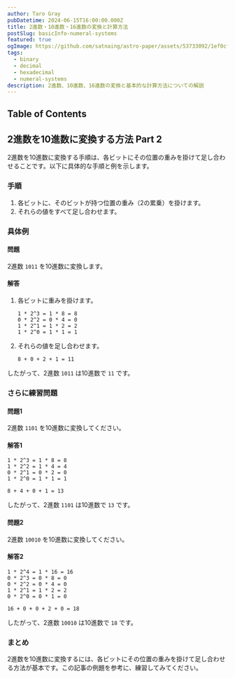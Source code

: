 ```yaml
---
author: Taro Gray
pubDatetime: 2024-06-15T16:00:00.000Z
title: 2進数・10進数・16進数の変換と計算方法
postSlug: basicInfo-numeral-systems
featured: true
ogImage: https://github.com/satnaing/astro-paper/assets/53733092/1ef0cf03-8137-4d67-ac81-84a032119e3a
tags:
  - binary
  - decimal
  - hexadecimal
  - numeral-systems
description: 2進数、10進数、16進数の変換と基本的な計算方法についての解説
---
```


## Table of Contents

## 2進数を10進数に変換する方法 Part 2

2進数を10進数に変換する手順は、各ビットにその位置の重みを掛けて足し合わせることです。以下に具体的な手順と例を示します。

### 手順

1. 各ビットに、そのビットが持つ位置の重み（2の累乗）を掛けます。
2. それらの値をすべて足し合わせます。

### 具体例

#### 問題

2進数 `1011` を10進数に変換します。

#### 解答

1. 各ビットに重みを掛けます。

   ```
   1 * 2^3 = 1 * 8 = 8
   0 * 2^2 = 0 * 4 = 0
   1 * 2^1 = 1 * 2 = 2
   1 * 2^0 = 1 * 1 = 1
   ```

2. それらの値を足し合わせます。
   ```
   8 + 0 + 2 + 1 = 11
   ```

したがって、2進数 `1011` は10進数で `11` です。

### さらに練習問題

#### 問題1

2進数 `1101` を10進数に変換してください。

#### 解答1

```
1 * 2^3 = 1 * 8 = 8
1 * 2^2 = 1 * 4 = 4
0 * 2^1 = 0 * 2 = 0
1 * 2^0 = 1 * 1 = 1

8 + 4 + 0 + 1 = 13
```

したがって、2進数 `1101` は10進数で `13` です。

#### 問題2

2進数 `10010` を10進数に変換してください。

#### 解答2

```
1 * 2^4 = 1 * 16 = 16
0 * 2^3 = 0 * 8 = 0
0 * 2^2 = 0 * 4 = 0
1 * 2^1 = 1 * 2 = 2
0 * 2^0 = 0 * 1 = 0

16 + 0 + 0 + 2 + 0 = 18
```

したがって、2進数 `10010` は10進数で `18` です。

### まとめ

2進数を10進数に変換するには、各ビットにその位置の重みを掛けて足し合わせる方法が基本です。この記事の例題を参考に、練習してみてください。
